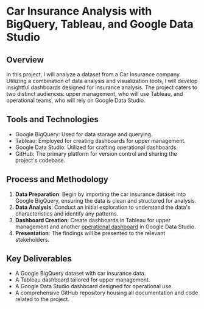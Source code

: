 # Car Insurance Analysis with BigQuery, Tableau, and Google Data Studio

## Overview
In this project, I will analyze a dataset from a Car Insurance company. Utilizing a combination of data analysis and visualization tools, I will develop insightful dashboards designed for insurance analysis. The project caters to two distinct audiences: upper management, who will use Tableau, and operational teams, who will rely on Google Data Studio.

## Tools and Technologies
- Google BigQuery: Used for data storage and querying.
- Tableau: Employed for creating dashboards for upper management.
- Google Data Studio: Utilized for crafting operational dashboards.
- GitHub: The primary platform for version control and sharing the project's codebase.

## Process and Methodology
1. **Data Preparation**: Begin by importing the car insurance dataset into Google BigQuery, ensuring the data is clean and structured for analysis.
2. **Data Analysis**: Conduct an initial exploration to understand the data's characteristics and identify any patterns.
3. **Dashboard Creation**: Create dashboards in Tableau for upper management and another [operational dashboard](https://lookerstudio.google.com/reporting/14ab11f1-8f88-4602-8319-66aff18c737b) in Google Data Studio.
4. **Presentation**: The findings will be presented to the relevant stakeholders.

## Key Deliverables
- A Google BigQuery dataset with car insurance data.
- A Tableau dashboard tailored for upper management.
- A Google Data Studio dashboard designed for operational use.
- A comprehensive GitHub repository housing all documentation and code related to the project.
